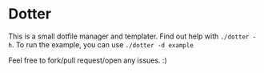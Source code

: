 # Dotter
This is a small dotfile manager and templater.
Find out help with `./dotter -h`.
To run the example, you can use `./dotter -d example`

Feel free to fork/pull request/open any issues. :)
